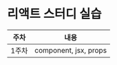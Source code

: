 # 리액트 스터디 실습
| 주차  | 내용                     |
|-----|------------------------|
| 1주차 | component, jsx, props  |